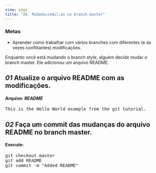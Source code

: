 ```yaml
---
view: page
title: "26. Mudan&ccedil;as no branch master"
---
```


<h3>Metas</h3>

<ul><li>Aprender como trabalhar com v&aacute;rios branches com diferentes (e &agrave;s vezes conflitantes) modifica&ccedil;&otilde;es.</li></ul>

<p>Enquanto voc&ecirc; est&aacute; mudando o branch style, algu&eacute;m decide mudar o branch master. Ele adicionou um arquivo README.</p>

<h2><em>01</em> Atualize o arquivo README com as modifica&ccedil;&otilde;es.</h2>

<h4 class="h4-pre">Arquivo: <em>README</em></h4>

<pre class="file">This is the Hello World example from the git tutorial.</pre>

<h2><em>02</em> Fa&ccedil;a um commit das mudan&ccedil;as do arquivo README no branch master.</h2>

<h4 class="h4-pre">Execute:</h4>

<pre class="instructions">git checkout master
git add README
git commit -m "Added README"</pre>
